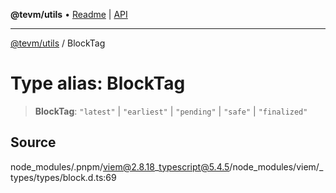**@tevm/utils** • [Readme](../README.md) \| [API](../globals.md)

***

[@tevm/utils](../README.md) / BlockTag

# Type alias: BlockTag

> **BlockTag**: `"latest"` \| `"earliest"` \| `"pending"` \| `"safe"` \| `"finalized"`

## Source

node\_modules/.pnpm/viem@2.8.18\_typescript@5.4.5/node\_modules/viem/\_types/types/block.d.ts:69
